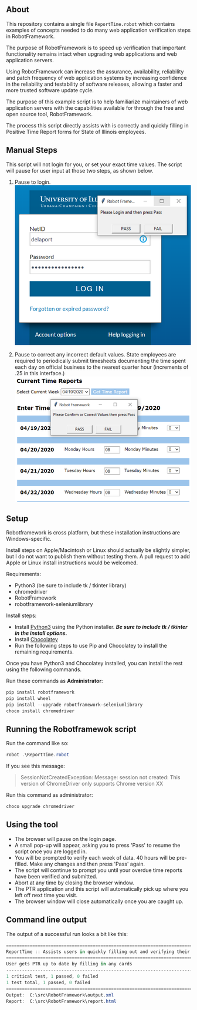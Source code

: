 
## About

This repository contains a single file `ReportTime.robot` which contains examples of concepts needed to do many web application verification steps in RobotFramework.

The purpose of RobotFramework is to speed up verification that important functionality remains intact when upgrading web applications and web application servers.

Using RobotFramework can increase the assurance, availability, reliability and patch frequency of web application systems by increasing confidence in the reliability and testability of software releases, allowing a faster and more trusted software update cycle.

The purpose of this example script is to help familiarize maintainers of web application servers with the capabilities available for through the free and open source tool, RobotFramework. 

The process this script directly assists with is correctly and quickly filling in Positive Time Report forms for State of Illinois employees.

## Manual Steps

This script will not login for you, or set your exact time values. The script will pause for user input at those two steps, as shown below.

1. Pause to login.
![screenshot of login manual step](./img/Login.PNG)

2. Pause to correct any incorrect default values. State employees are required to periodically submit timesheets documenting the time spent each day on official business to the nearest quarter hour (increments of .25 in this interface.)
![screenshot of time submission manual step](./img/PleaseConfirmCorrectValues.PNG)


## Setup

Robotframework is cross platform, but these installation instructions are Windows-specific.

Install steps on Apple/Macintosh or Linux should actually be slightly simpler, but I do not want to publish them without testing them. A pull request to add Apple or Linux install instructions would be welcomed. 

Requirements:
  - Python3 (be sure to include tk / tkinter library)
  - chromedriver
  - RobotFramework
  - robotframework-seleniumlibrary

Install steps:
  - Install [Python3](https://www.python.org/downloads/windows/) using the Python installer. ***Be sure to include tk / tkinter in the install options.***
  - Install [Chocolatey](https://chocolatey.org/install)
  - Run the following steps to use Pip and Chocolatey to install the remaining requirements.

Once you have Python3 and Chocolatey installed, you can install the rest using the following commands.

Run these commands as **Administrator**:

```powershell
pip install robotframework
pip install wheel
pip install --upgrade robotframework-seleniumlibrary
choco install chromedriver
```

## Running the Robotframewok script

Run the command like so:
```powershell
robot .\ReportTime.robot
```

If you see this message:
> SessionNotCreatedException: Message: session not created: This version of ChromeDriver only supports Chrome version XX

Run this command as administrator:

```powershell
choco upgrade chromedriver
```

## Using the tool

- The browser will pause on the login page.
- A small pop-up will appear, asking you to press 'Pass' to resume the script once you are logged in.
- You will be prompted to verify each week of data. 40 hours will be pre-filled. Make any changes and then press 'Pass' again.
- The script will continue to prompt you until your overdue time reports have been verified and submitted.
- Abort at any time by closing the browser window.
- The PTR application and this script will automatically pick up where you left off next time you visit.
- The browser window will close automatically once you are caught up.

## Command line output

The output of a successful run looks a bit like this:

```powershell
==============================================================================
ReportTime :: Assists users in quickly filling out and verifying their PTR ...
==============================================================================
User gets PTR up to date by filling in any cards
------------------------------------------------------------------------------
1 critical test, 1 passed, 0 failed
1 test total, 1 passed, 0 failed
==============================================================================
Output:  C:\src\RobotFramework\output.xml
Report:  C:\src\RobotFramework\report.html
```
